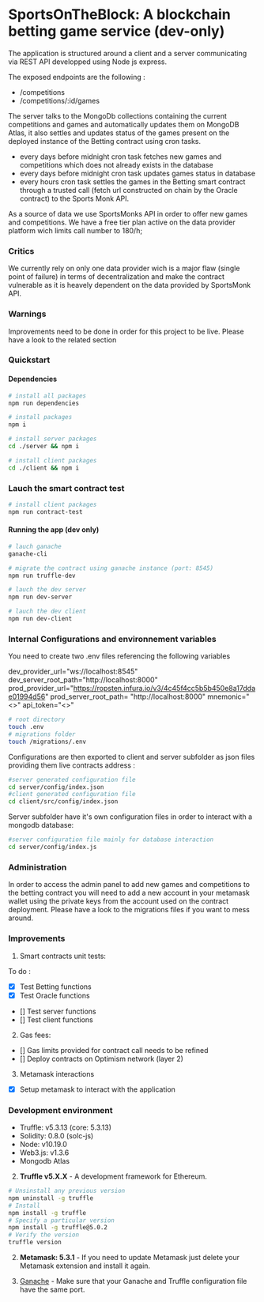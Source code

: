 # SportsOnTheBlock: A blockchain betting game service (dev-only)

The application is structured around a client and a server communicating via REST API developped using Node js express.

The exposed endpoints are the following :

- /competitions
- /competitions/:id/games

The server talks to the MongoDb collections containing the current competitions and games and automatically updates them on MongoDB Atlas, it also settles and updates status of the games present on the deployed instance of the Betting contract using cron tasks.

- every days before midnight cron task fetches new games and competitions which does not already exists in the database
- every days before midnight cron task updates games status in database
- every hours cron task settles the games in the Betting smart contract through a trusted call (fetch url constructed on chain by the Oracle contract) to the Sports Monk API.

As a source of data we use SportsMonks API in order to offer new games and competitions.
We have a free tier plan active on the data provider platform wich limits call number to 180/h;

### Critics

We currently rely on only one data provider wich is a major flaw (single point of failure) in terms of decentralization and make the contract vulnerable as it is heavely dependent on the data provided by SportsMonk API.

### Warnings

Improvements need to be done in order for this project to be live. Please have a look to the related section

### Quickstart

#### Dependencies

```bash
# install all packages
npm run dependencies
```

```bash
# install packages
npm i
```

```bash
# install server packages
cd ./server && npm i
```

```bash
# install client packages
cd ./client && npm i
```

### Lauch the smart contract test

```bash
# install client packages
npm run contract-test
```

#### Running the app (dev only)

```bash
# lauch ganache
ganache-cli
```

```bash
# migrate the contract using ganache instance (port: 8545)
npm run truffle-dev
```

```bash
# lauch the dev server
npm run dev-server
```

```bash
# lauch the dev client
npm run dev-client
```

### Internal Configurations and environnement variables

You need to create two .env files referencing the following variables

dev_provider_url="ws://localhost:8545"
dev_server_root_path="http://localhost:8000"
prod_provider_url="https://ropsten.infura.io/v3/4c45f4cc5b5b450e8a17ddae01994d56"
prod_server_root_path= "http://localhost:8000"
mnemonic="<<YOUR METAMASK MNEMONIC>>"
api_token="<<YOUR SPORT MONK API TOKEN>>"

```bash
# root directory
touch .env
# migrations folder
touch /migrations/.env
```

Configurations are then exported to client and server subfolder as json files providing them live contracts address :

```bash
#server generated configuration file
cd server/config/index.json
#client generated configuration file
cd client/src/config/index.json
```

Server subfolder have it's own configuration files in order to interact with a mongodb database:

```bash
#server configuration file mainly for database interaction
cd server/config/index.js
```

### Administration

In order to access the admin panel to add new games and competitions to the betting contract you will need to add a new account in your metamask wallet using the private keys from the account used on the contract deployment.
Please have a look to the migrations files if you want to mess around.

### Improvements

1. Smart contracts unit tests:

To do :

- [x] Test Betting functions
- [x] Test Oracle functions
- [] Test server functions
- [] Test client functions

2. Gas fees:

- [] Gas limits provided for contract call needs to be refined
- [] Deploy contracts on Optimism network (layer 2)

3. Metamask interactions

- [x] Setup metamask to interact with the application

### Development environment

- Truffle: v5.3.13 (core: 5.3.13)
- Solidity: 0.8.0 (solc-js)
- Node: v10.19.0
- Web3.js: v1.3.6
- Mongodb Atlas

2. **Truffle v5.X.X** - A development framework for Ethereum.

```bash
# Unsinstall any previous version
npm uninstall -g truffle
# Install
npm install -g truffle
# Specify a particular version
npm install -g truffle@5.0.2
# Verify the version
truffle version
```

2. **Metamask: 5.3.1** - If you need to update Metamask just delete your Metamask extension and install it again.

3. [Ganache](https://www.trufflesuite.com/ganache) - Make sure that your Ganache and Truffle configuration file have the same port.
